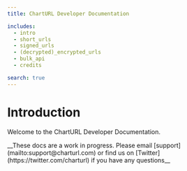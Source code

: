 ```yaml
---
title: ChartURL Developer Documentation

includes:
  - intro
  - short_urls
  - signed_urls
  - (decrypted)_encrypted_urls
  - bulk_api
  - credits

search: true
---
```


# Introduction
Welcome to the ChartURL Developer Documentation.

<aside class="warning">
__These docs are a work in progress. Please email [support](mailto:support@charturl.com) or
find us on [Twitter](https://twitter.com/charturl) if you have any questions__
</aside>

<!-- see chartulr-api-docs/source/includes/*.md for content -->


